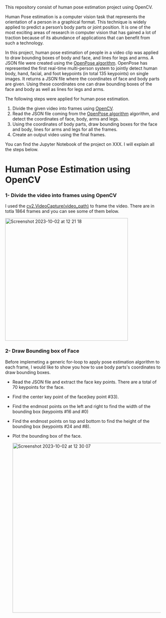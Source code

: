 This repository consist of human pose estimation project using OpenCV. 

Human Pose estimation is a computer vision task that represents the orientation of a person in a graphical format. This technique is widely applied to predict a person’s body parts or joint position. It is one of the most exciting areas of research in computer vision that has gained a lot of traction because of its abundance of applications that can benefit from such a technology.

In this project, human pose estimation of people in a video clip was applied to draw bounding boxes of body and face, and lines for legs and arms. A JSON file were created using the [OpenPose algorithm](https://cmu-perceptual-computing-lab.github.io/openpose/web/html/doc/). OpenPose has represented the first real-time multi-person system to jointly detect human body, hand, facial, and foot keypoints (in total 135 keypoints) on single images. It returns a JSON file where the coordinates of face and body parts are given. Using these coordinates one can draw bounding boxes of the face and body as well as lines for legs and arms.

The following steps were applied for human pose estimation.

1. Divide the given video into frames using [OpenCV](https://opencv.org/).
2. Read the JSON file coming from the [OpenPose algorithm](https://cmu-perceptual-computing-lab.github.io/openpose/web/html/doc/) algorithm, and detect the coordinates of face, body, arms and legs.
3. Using the coordinates of body parts, draw bounding boxes for the face and body, lines for arms and legs for all the frames.
4. Create an output video using the final frames.

You can find the Jupyter Notebook of the project on XXX. I will explain all the steps below.

# Human Pose Estimation using OpenCV


### 1- Divide the video into frames using OpenCV

I used the [cv2.VideoCapture(video_path)](https://docs.opencv.org/3.4/d8/dfe/classcv_1_1VideoCapture.html) to frame the video. There are in totla 1864 frames and you can see some of them below.

<img width="397" alt="Screenshot 2023-10-02 at 12 21 18" src="https://github.com/CemBirbiri/Human-Pose-Estimation-using-OpenCV/assets/46814542/6e07e574-1e36-48d9-b62f-0d672bc5c8c7">

### 2- Draw Bounding box of Face

Before implemeting a generic for-loop to apply pose estimation algorithm to each frame, I would like to show you how to use body parts's coordinates to draw bounding boxes.

- Read the JSON file and extract the face key points. There are a total of 70 keypoints for the face.
- Find the center key point of the face(key point #33).
- Find the endmost points on the left and right to find the width of the bounding box (keypoints #16 and #0)
- Find the endmost points on top and bottom to find the height of the bounding box (keypoints #24 and #8).
- Plot the bounding box of the face.

  <img width="550" alt="Screenshot 2023-10-02 at 12 30 07" src="https://github.com/CemBirbiri/Human-Pose-Estimation-using-OpenCV/assets/46814542/58f79646-122b-4834-b988-e44cd6fda5c8">




